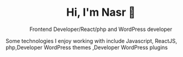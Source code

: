 <h1 align="center">Hi, I'm Nasr 👋</h1>
<p align="center">Frontend Developer/React/php and WordPress developer </p>
<p> Some technologies I enjoy working with include Javascript, ReactJS, php,Developer WordPress themes ,Developer WordPress  plugins</p>
